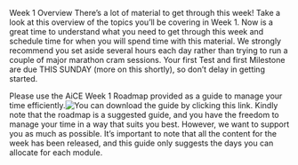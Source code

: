 Week 1 Overview
There’s a lot of material to get through this week! Take a look at this overview of the topics you’ll be covering in Week 1. Now is a great time to understand what you need to get through this week and schedule time for when you will spend time with this material. We strongly recommend you set aside several hours each day rather than trying to run a couple of major marathon cram sessions. Your first Test and first Milestone are due THIS SUNDAY (more on this shortly), so don’t delay in getting started.

 


Please use the AiCE Week 1 Roadmap provided as a guide to manage your time efficiently.![You can download the guide by clicking this link](https://github.com/adeleke123/AI-Career-Essentials/assets/51156057/d046e03f-f9e0-43cd-91c3-897e8b87728e). Kindly note that the roadmap is a suggested guide, and you have the freedom to manage your time in a way that suits you best. However, we want to support you as much as possible. It’s important to note that all the content for the week has been released, and this guide only suggests the days you can allocate for each module.

